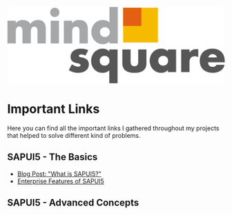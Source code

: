 <p align="center">
  <img src="../img/ms_logo.png" alt="mindsquare Logo"/>
</p>

# Important Links

Here you can find all the important links I gathered throughout my projects that helped to solve different kind of problems.

## SAPUI5 - The Basics

- [Blog Post: "What is SAPUI5?"](https://blogs.sap.com/2021/08/23/what-is-sapui5/#:~:text=SAPUI5%20is%20an%20HTML5%20framework,applications%20in%20an%20efficient%20way.)
- [Enterprise Features of SAPUI5](https://sapui5.hana.ondemand.com/#/topic/bf2d55eaa33b44a78ef95e7946d658e8)

## SAPUI5 - Advanced Concepts
